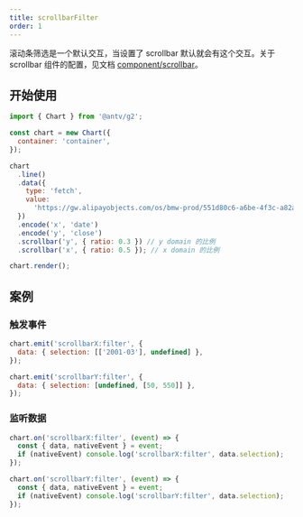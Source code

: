 ```yaml
---
title: scrollbarFilter
order: 1
---
```


滚动条筛选是一个默认交互，当设置了 scrollbar 默认就会有这个交互。关于 scrollbar 组件的配置，见文档 [component/scrollbar](/manual/component/scrollbar)。

## 开始使用

```js
import { Chart } from '@antv/g2';

const chart = new Chart({
  container: 'container',
});

chart
  .line()
  .data({
    type: 'fetch',
    value:
      'https://gw.alipayobjects.com/os/bmw-prod/551d80c6-a6be-4f3c-a82a-abd739e12977.csv',
  })
  .encode('x', 'date')
  .encode('y', 'close')
  .scrollbar('y', { ratio: 0.3 }) // y domain 的比例
  .scrollbar('x', { ratio: 0.5 }); // x domain 的比例

chart.render();
```

## 案例

### 触发事件

```js
chart.emit('scrollbarX:filter', {
  data: { selection: [['2001-03'], undefined] },
});

chart.emit('scrollbarY:filter', {
  data: { selection: [undefined, [50, 550]] },
});
```

### 监听数据

```js
chart.on('scrollbarX:filter', (event) => {
  const { data, nativeEvent } = event;
  if (nativeEvent) console.log('scrollbarX:filter', data.selection);
});

chart.on('scrollbarY:filter', (event) => {
  const { data, nativeEvent } = event;
  if (nativeEvent) console.log('scrollbarY:filter', data.selection);
});
```
